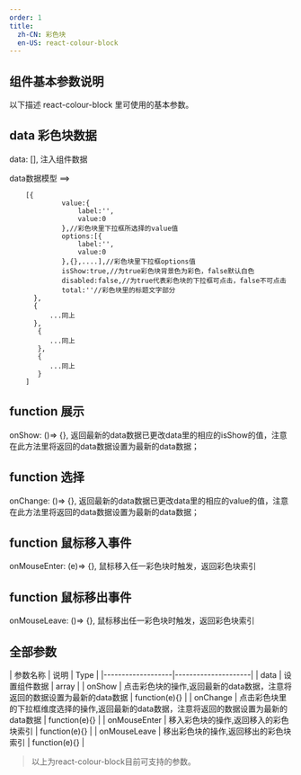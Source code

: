 ```yaml
---
order: 1
title:
  zh-CN: 彩色块
  en-US: react-colour-block
---
```


## 组件基本参数说明

以下描述 react-colour-block 里可使用的基本参数。

## data 彩色块数据 

data: [],  注入组件数据

data数据模型 ==>

        [{
                 value:{
                     label:'',
                     value:0
                 },//彩色块里下拉框所选择的value值
                 options:[{
                     label:'',
                     value:0
                 },{},....],//彩色块里下拉框options值
                 isShow:true,//为true彩色块背景色为彩色，false默认白色
                 disabled:false,//为true代表彩色块的下拉框可点击，false不可点击
                 total:''//彩色块里的标题文字部分
          },
          {
              ...同上
          },
           {
              ...同上
           },
           {
              ...同上
           }
        ]

## function 展示

onShow: ()=> {},  返回最新的data数据已更改data里的相应的isShow的值，注意在此方法里将返回的data数据设置为最新的data数据；

## function 选择

onChange: ()=> {},  返回最新的data数据已更改data里的相应的value的值，注意在此方法里将返回的data数据设置为最新的data数据；

## function 鼠标移入事件
onMouseEnter: (e)=> {}, 鼠标移入任一彩色块时触发，返回彩色块索引

## function 鼠标移出事件
onMouseLeave: ()=> {}, 鼠标移出任一彩色块时触发，返回彩色块索引

## 全部参数

|     参数名称       |    	说明     |   	Type     |
|-------------------|---------------------|
|   data       | 设置组件数据 | array |
|   onShow           | 点击彩色块的操作,返回最新的data数据，注意将返回的数据设置为最新的data数据 | function(e){} |
|   onChange       | 点击彩色块里的下拉框维度选择的操作,返回最新的data数据，注意将返回的数据设置为最新的data数据 | function(e){} |
|   onMouseEnter          | 移入彩色块的操作,返回移入的彩色块索引 | function(e){} |
|   onMouseLeave      | 移出彩色块的操作,返回移出的彩色块索引 | function(e){} |

> 以上为react-colour-block目前可支持的参数。
